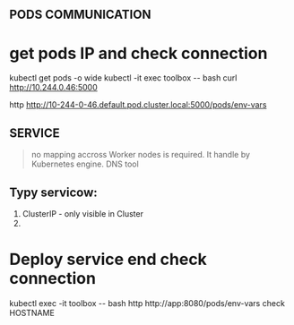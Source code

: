 ## PODS COMMUNICATION
# get pods IP and check connection
kubectl get pods -o wide
kubectl -it exec toolbox -- bash
curl http://10.244.0.46:5000

http http://10-244-0-46.default.pod.cluster.local:5000/pods/env-vars


## SERVICE

> no mapping accross Worker nodes is required. It handle by Kubernetes engine.
> DNS tool

## Typy servicow:
1. ClusterIP - only visible in Cluster
2. 

# Deploy service end check connection
kubectl exec -it toolbox -- bash
http http://app:8080/pods/env-vars
check HOSTNAME